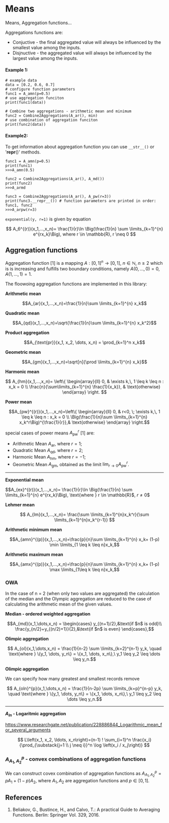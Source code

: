 # Means
Means, Aggregation functions...

Aggregations functions are:
- Conjuctive - the final aggregated value will always be influenced by the smallest value among the inputs.
- Disjnuctive - the aggregated value will always be influenced by the largest value among the inputs.

#### Example 1:

```pycon
# example data
data = [0.2, 0.6, 0.7]
# configure function parameters
func1 = A_amn(p=0.5)
# use aggregation funciton
print(func1(data))

# Combine two aggregations - arithmetic mean and minimum
func2 = Combine2Aggregations(A_ar(), min)
# use combination of aggregation funciton
print(func2(data))
```

#### Example2:
To get information about aggregation function you can use `__str__()` or '__repr__()' methods.

```pycon
func1 = A_amn(p=0.5)
print(func1)
>>>A_amn(0.5)

func2 = Combine2Aggregations(A_ar(), A_md())
print(func2)
>>>A_armd

func3 = Combine2Aggregations(A_ar(), A_pw(r=3))
print(func3.__repr__()) # function parameters are printed in order: func1, func2
>>>A_arpw(r=3)
```

`exponential(y, r=1)` is given by equation

$$
A_6^{(r)}(x_1,...,x_n)= \frac{1}{r}\ln
\Big(\frac{1}{n} \sum \limits_{k=1}^{n} e^{rx_k}\Big), where
r \in \mathbb{R}, r \neq 0
$$

## Aggregation functions

Aggregation function [1] is a mapping
$A:[0,1]^n\to[0,1]$, $n \in \mathbb{N}$, $n\ge 2$ which is is increasing and
fulfills two boundary conditions, namely $A(0,\dots,0) = 0$, $A(1,\dots,1) = 1$.

The floowoing aggregation functions are implemented in this library:

**Arithmetic mean**

$$A_{ar}(x_1,...,x_n)=\frac{1}{n}\sum \limits_{k=1}^{n} x_k$$

**Quadratic mean**

$$A_{qd}(x_1,...,x_n)=\sqrt{\frac{1}{n}\sum
\limits_{k=1}^{n} x_k^2}$$

**Product aggregation**

$$A_{\text{pr}}(x_1, x_2, \dots, x_n) = \prod_{k=1}^n x_k$$

**Geometric mean**

$$A_{gm}(x_1,...,x_n)=\sqrt[n]{\prod
\limits_{k=1}^{n} x_k}$$

**Harmonic mean**

$$
A_{hm}(x_1,...,x_n)=
\left\{
\begin{array}{ll}
0, & \exists k,\, 1 \leq k \leq n : x_k = 0 \\
\frac{n}{\sum\limits_{k=1}^{n} \frac{1}{x_k}}, & \text{otherwise}
\end{array}
\right.
$$


**Power mean**

$$A_{pw}^{(r)}(x_1,...,x_n)=\left\{  \begin{array}{ll}
0, & r<0, \;  \exists k,\, 1 \leq k \leq n : x_k = 0   \\
\Big(\frac{1}{n}\sum \limits_{k=1}^{n} x_k^r\Big)^{\frac{1}{r}},& \text{otherwise}
\end{array} \right.$$

special cases of power means $A_{\text{pw}}^r$ [1] are:
- Arithmetic Mean $A_{\text{ar}}$, where $r=1$;
- Quadratic Mean $A_{\text{qd}}$, where $r=2$;
- Harmonic Mean $A_{\text{hm}}$, where $r=-1$;
- Geometric Mean $A_{\text{gm}}$, obtained as the limit $\lim_{r \to 0} A_{\text{pw}}^r$.


----

**Exponential mean**

$$A_{ex}^{(r)}(x_1,...,x_n)= \frac{1}{r}\ln
\Big(\frac{1}{n} \sum \limits_{k=1}^{n} e^{rx_k}\Big), \text{where
} r \in \mathbb{R}$, $r \neq 0$$

**Lehmer mean**

$$ A_{lm}(x_1,...,x_n)= \frac{\sum \limits_{k=1}^{n}x_k^r}{\sum \limits_{k=1}^{n}x_k^{r-1}} $$

**Arithmetic minimum mean**

$$A_{amn}^{(p)}(x_1,...,x_n)=\frac{p}{n}\sum \limits_{k=1}^{n} x_k+
(1-p) \min \limits_{1 \leq k \leq n}x_k,$$

**Arithmetic maximum mean**

$$A_{amx}^{(p)}(x_1,...,x_n)=\frac{p}{n}\sum \limits_{k=1}^{n} x_k+
(1-p) \max \limits_{1\leq k \leq n}x_k,$$


### OWA

In the case of n = 2 (when only two values are aggregated) the
calculation of the median and the Olympic aggregation are reduced to the case of calculating the
arithmetic mean of the given values.

**Median - ordered weighted aggregation**

$$A_{md}(x_1,\dots,x_n) =
\begin{cases}
y_{(n+1)/2},&\text{if $n$ is odd}\\
\frac{y_{n/2}+y_{(n/2)+1}}{2},&\text{if $n$ is even}
\end{cases},$$

**Olimpic aggregation**

$$ A_{ol}(x_1,\dots,x_n) = \frac{1}{n-2} \sum \limits_{k=2}^{n-1}  y_k, \quad \text{where } \{y_1, \dots, y_n\} = \{x_1, \dots, x_n\},\ y_1 \leq y_2 \leq \dots \leq y_n.$$

**Olimpic aggregation**

We can specify how many greatest and smallest records remove

$$ A_{oln}^{p}(x_1,\dots,x_n) = \frac{1}{n-2p} \sum \limits_{k=p}^{n-p}  y_k, \quad \text{where } \{y_1, \dots, y_n\} = \{x_1, \dots, x_n\},\ y_1 \leq y_2 \leq \dots \leq y_n.$$

--------------------

**$A_{ln}$ - Logaritmic aggregation**

https://www.researchgate.net/publication/228886844_Logarithmic_mean_for_several_arguments

$$
L\left(x_1, x_2, \ldots, x_n\right)=(n-1) ! \sum_{i=1}^n \frac{x_i}{\prod_{\substack{j=1 \\ j \neq i}}^n \log \left(x_i / x_j\right)}
$$

### $A^p_{A_1,A_2}$ - convex combinations of aggregation functions

We can construct covex combination of aggregation functions as $A^p_{A_1,A_2}=pA_1+(1-p)A_2$, where $A_1, A_2$ are aggregation functions and $p \in [0,1]$.



## References

1. Beliakov, G., Bustince, H., and Calvo, T.: A practical Guide to Averaging Functions.
   Berlin: Springer Vol. 329, 2016.